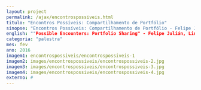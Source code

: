 ```yaml
---
layout: project
permalink: /ajax/encontrospossiveis.html
titulo: "Encontros Possíveis: Compartilhamento de Portfólio"
sinopse: "Encontros Possíveis: Compartilhamento de Portfólio - Felipe Julián, Lina Lopes, Julio de Paula, Cynthia Domênico e Fernando Timba discutem temas acerca da instalação Silêncio."
english: ""Possible Encounters: Portfolio Sharing" - Felipe Julián, Lina Lopes, Julio de Paula, Cynthia Domênico and Fernando Timba discuss themes about the installation Silêncio."
categoria: "palestra"
mes: fev
ano: 2016
imagem1: encontrospossiveis/encontrospossiveis-1
imagem2: images/encontrospossiveis/encontrospossiveis-2.jpg
imagem3: images/encontrospossiveis/encontrospossiveis-3.jpg
imagem4: images/encontrospossiveis/encontrospossiveis-4.jpg
externo: #
---
```

